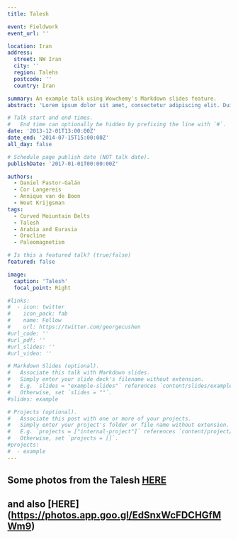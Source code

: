 ```yaml
---
title: Talesh

event: Fieldwork
event_url: ''

location: Iran
address:
  street: NW Iran
  city: ''
  region: Talehs
  postcode: ''
  country: Iran

summary: An example talk using Wowchemy's Markdown slides feature.
abstract: 'Lorem ipsum dolor sit amet, consectetur adipiscing elit. Duis posuere tellusac convallis placerat. Proin tincidunt magna sed ex sollicitudin condimentum. Sed ac faucibus dolor, scelerisque sollicitudin nisi. Cras purus urna, suscipit quis sapien eu, pulvinar tempor diam.'

# Talk start and end times.
#   End time can optionally be hidden by prefixing the line with `#`.
date: '2013-12-01T13:00:00Z'
date_end: '2014-07-15T15:00:00Z'
all_day: false

# Schedule page publish date (NOT talk date).
publishDate: '2017-01-01T00:00:00Z'

authors: 
  - Daniel Pastor-Galán
  - Cor Langereis
  - Annique van de Boon
  - Wout Krijgsman
tags:
  - Curved Moiuntain Belts
  - Talesh
  - Arabia and Eurasia
  - Orocline
  - Paleomagnetism

# Is this a featured talk? (true/false)
featured: false

image:
  caption: 'Talesh'
  focal_point: Right

#links:
#  - icon: twitter
#    icon_pack: fab
#    name: Follow
#    url: https://twitter.com/georgecushen
#url_code: ''
#url_pdf: ''
#url_slides: ''
#url_video: ''

# Markdown Slides (optional).
#   Associate this talk with Markdown slides.
#   Simply enter your slide deck's filename without extension.
#   E.g. `slides = "example-slides"` references `content/slides/example-slides.md`.
#   Otherwise, set `slides = ""`.
#slides: example

# Projects (optional).
#   Associate this post with one or more of your projects.
#   Simply enter your project's folder or file name without extension.
#   E.g. `projects = ["internal-project"]` references `content/project/deep-learning/index.md`.
#   Otherwise, set `projects = []`.
#projects:
#  - example
---
```


## Some photos from the Talesh [HERE](https://photos.app.goo.gl/tStHy7G2GcAHZoBh8)
## and also [HERE] (https://photos.app.goo.gl/EdSnxWcFDCHGfMWm9)